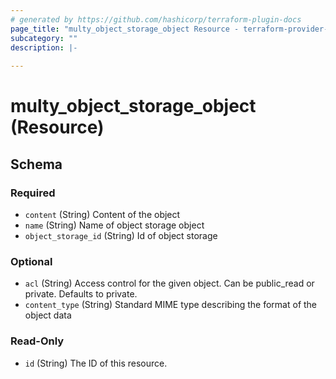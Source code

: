 ```yaml
---
# generated by https://github.com/hashicorp/terraform-plugin-docs
page_title: "multy_object_storage_object Resource - terraform-provider-multy"
subcategory: ""
description: |-
  
---
```


# multy_object_storage_object (Resource)





<!-- schema generated by tfplugindocs -->
## Schema

### Required

- `content` (String) Content of the object
- `name` (String) Name of object storage object
- `object_storage_id` (String) Id of object storage

### Optional

- `acl` (String) Access control for the given object. Can be public_read or private. Defaults to private.
- `content_type` (String) Standard MIME type describing the format of the object data

### Read-Only

- `id` (String) The ID of this resource.


